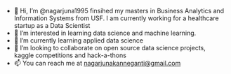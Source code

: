 - 👋 Hi, I’m @nagarjuna1995 finsihed my masters in Business Analytics and Information Systems from USF. I am currently working for a healthcare startup as a Data Scientist
- 👀 I’m interested in learning data science and machine learning.
- 🌱 I’m currently learning applied data science
- 💞️ I’m looking to collaborate on open source data science projects, kaggle competitions and hack-a-thons
- 📫 You can reach me at nagarjunakanneganti@gmail.com

<!---
nagarjuna1995/nagarjuna1995 is a ✨ special ✨ repository because its `README.md` (this file) appears on your GitHub profile.
You can click the Preview link to take a look at your changes.
--->
